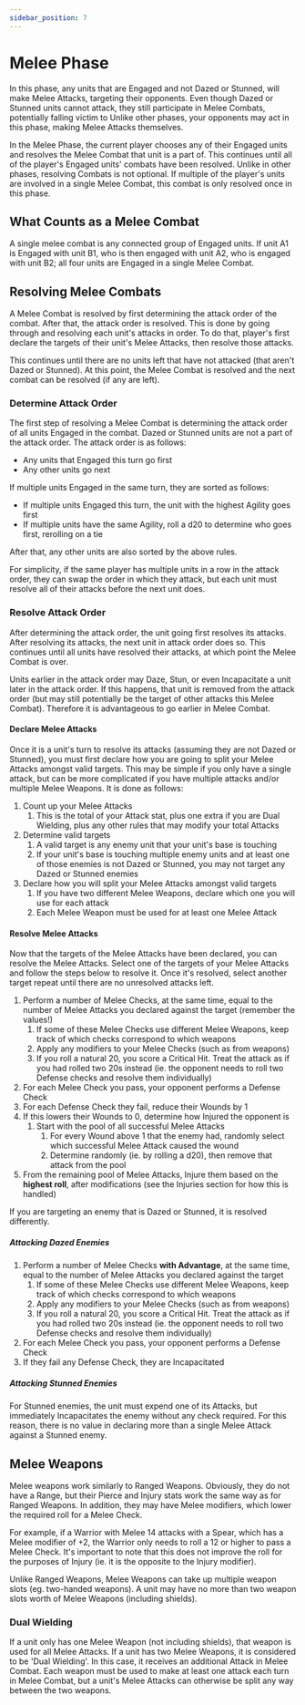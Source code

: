 ```yaml
---
sidebar_position: 7
---
```

# Melee Phase

In this phase, any units that are Engaged and not Dazed or Stunned, will make Melee Attacks, targeting their opponents. Even though Dazed or Stunned units cannot attack, they still participate in Melee Combats, potentially falling victim to
Unlike other phases, your opponents may act in this phase, making Melee Attacks themselves.

In the Melee Phase, the current player chooses any of their Engaged units and resolves the Melee Combat that unit is a part of. This continues until all of the player's Engaged units' combats have been resolved. Unlike in other phases, resolving Combats is not optional. If multiple of the player's units are involved in a single Melee Combat, this combat is only resolved once in this phase.

## What Counts as a Melee Combat

A single melee combat is any connected group of Engaged units. If unit A1 is Engaged with unit B1, who is then engaged with unit A2, who is engaged with unit B2; all four units are Engaged in a single Melee Combat.
<!--
Visual example to be added here.
-->
## Resolving Melee Combats

A Melee Combat is resolved by first determining the attack order of the combat. After that, the attack order is resolved. This is done by going through and resolving each unit's attacks in order. To do that, player's first declare the targets of their unit's Melee Attacks, then resolve those attacks.

This continues until there are no units left that have not attacked (that aren't Dazed or Stunned). At this point, the Melee Combat is resolved and the next combat can be resolved (if any are left).

### Determine Attack Order

The first step of resolving a Melee Combat is determining the attack order of all units Engaged in the combat. Dazed or Stunned units are not a part of the attack order. The attack order is as follows:

* Any units that Engaged this turn go first
* Any other units go next

If multiple units Engaged in the same turn, they are sorted as follows:

* If multiple units Engaged this turn, the unit with the highest Agility goes first
* If multiple units have the same Agility, roll a d20 to determine who goes first, rerolling on a tie

After that, any other units are also sorted by the above rules.

For simplicity, if the same player has multiple units in a row in the attack order, they can swap the order in which they attack, but each unit must resolve all of their attacks before the next unit does.


### Resolve Attack Order

After determining the attack order, the unit going first resolves its attacks. After resolving its attacks, the next unit in attack order does so. This continues until all units have resolved their attacks, at which point the Melee Combat is over.

Units earlier in the attack order may Daze, Stun, or even Incapacitate a unit later in the attack order. If this happens, that unit is removed from the attack order (but may still potentially be the target of other attacks this Melee Combat). Therefore it is advantageous to go earlier in Melee Combat.

#### Declare Melee Attacks

Once it is a unit's turn to resolve its attacks (assuming they are not Dazed or Stunned), you must first declare how you are going to split your Melee Attacks amongst valid targets. This may be simple if you only have a single attack, but can be more complicated if you have multiple attacks and/or multiple Melee Weapons. It is done as follows:

1. Count up your Melee Attacks
	1. This is the total of your Attack stat, plus one extra if you are Dual Wielding, plus any other rules that may modify your total Attacks
2. Determine valid targets
	1. A valid target is any enemy unit that your unit's base is touching
	2. If your unit's base is touching multiple enemy units and at least one of those enemies is not Dazed or Stunned, you may not target any Dazed or Stunned enemies
3. Declare how you will split your Melee Attacks amongst valid targets
	1. If you have two different Melee Weapons, declare which one you will use for each attack
	2. Each Melee Weapon must be used for at least one Melee Attack
#### Resolve Melee Attacks

Now that the targets of the Melee Attacks have been declared, you can resolve the Melee Attacks. Select one of the targets of your Melee Attacks and follow the steps below to resolve it. Once it's resolved, select another target repeat until there are no unresolved attacks left.

1. Perform a number of Melee Checks, at the same time, equal to the number of Melee Attacks you declared against the target (remember the values!)
	1.  If some of these Melee Checks use different Melee Weapons, keep track of which checks correspond to which weapons
	2. Apply any modifiers to your Melee Checks (such as from weapons)
	3. If you roll a natural 20, you score a Critical Hit. Treat the attack as if you had rolled two 20s instead (ie. the opponent needs to roll two Defense checks and resolve them individually)
2. For each Melee Check you pass, your opponent performs a Defense Check
3. For each Defense Check they fail, reduce their Wounds by 1
4. If this lowers their Wounds to 0, determine how Injured the opponent is
	1. Start with the pool of all successful Melee Attacks
		1. For every Wound above 1 that the enemy had, randomly select which successful Melee Attack caused the wound
		2. Determine randomly (ie. by rolling a d20), then remove that attack from the pool
5. From the remaining pool of Melee Attacks, Injure them based on the **highest roll**, after modifications (see the Injuries section for how this is handled)

If you are targeting an enemy that is Dazed or Stunned, it is resolved differently.
##### Attacking Dazed Enemies

1. Perform a number of Melee Checks **with Advantage**, at the same time, equal to the number of Melee Attacks you declared against the target
	1.  If some of these Melee Checks use different Melee Weapons, keep track of which checks correspond to which weapons
	2. Apply any modifiers to your Melee Checks (such as from weapons)
	3. If you roll a natural 20, you score a Critical Hit. Treat the attack as if you had rolled two 20s instead (ie. the opponent needs to roll two Defense checks and resolve them individually)
2. For each Melee Check you pass, your opponent performs a Defense Check
3. If they fail any Defense Check, they are Incapacitated

##### Attacking Stunned Enemies

For Stunned enemies, the unit must expend one of its Attacks, but immediately Incapacitates the enemy without any check required. For this reason, there is no value in declaring more than a single Melee Attack against a Stunned enemy.

## Melee Weapons

Melee weapons work similarly to Ranged Weapons. Obviously, they do not have a Range, but their Pierce and Injury stats work the same way as for Ranged Weapons. In addition, they may have Melee modifiers, which lower the required roll for a Melee Check.

For example, if a Warrior with Melee 14 attacks with a Spear, which has a Melee modifier of +2, the Warrior only needs to roll a 12 or higher to pass a Melee Check. It's important to note that this does not improve the roll for the purposes of Injury (ie. it is the opposite to the Injury modifier).

Unlike Ranged Weapons, Melee Weapons can take up multiple weapon slots (eg. two-handed weapons). A unit may have no more than two weapon slots worth of Melee Weapons (including shields).

### Dual Wielding

If a unit only has one Melee Weapon (not including shields), that weapon is used for all Melee Attacks. If a unit has two Melee Weapons, it is considered to be 'Dual Wielding'. In this case, it receives an additional Attack in Melee Combat. Each weapon must be used to make at least one attack each turn in Melee Combat, but a unit's Melee Attacks can otherwise be split any way between the two weapons.

<!--
JP 25-03-25: Add a simple overview of how to resolve a melee combat.
-->


<!--
JP 27-10-25: Rewording the following:

Melee combat follows the steps below:
1. Choose which combat to resolve, repeat full process per combat for each engaged unit you control.
2. Work out the order of attacking based on the following:
  :::tip[First round order]
  Whoever charged in this turn goes first
  :::
  :::tip[Future turns order]
  After that, go by Agility order (lowest Agility to highest)
  :::
  :::tip[Multiple attackers]
  In the case that two or more of a single player’s units are attacking before an opponent’s unit, that player may choose the order of attacks
  :::
3. Each unit’s attacks are fully resolved in order of attacking. They are resolved as follows:
  :::tip[Target]
  Choose a target that the unit is in base contact with
  :::
  :::tip[Roll attack]
  The attacker performs a Melee check (remember the value!). If the attacker rolls a natural 20, they Crit and immediately skip to Wounds.
  :::
  :::tip[Check defence]
  If the attacker passes, the target performs a Defence check
  :::
  :::tip[Wounds]
  If the target fails, their Wounds are reduced by 1. If this lowers their Wounds to 0, the attacker injuries them based on what was rolled in the attack. (see the Injuries section for how this is handled)
  :::
4. Any unit that was Injured before they got the chance to attack, loses their chance

Note that there are different rules for attacking Knocked Down or Stunned enemies in Close Combat. See the Injuries section for details.
-->



